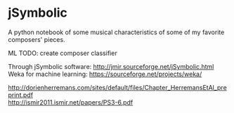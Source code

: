 # jSymbolic

A python notebook of some musical characteristics of some of my favorite composers' pieces.  <br/>

ML TODO: create composer classifier <br/>

Through jSymbolic software: http://jmir.sourceforge.net/jSymbolic.html <br/>
Weka for machine learning: https://sourceforge.net/projects/weka/ <br/>

http://dorienherremans.com/sites/default/files/Chapter_HerremansEtAl_preprint.pdf <br/>
http://ismir2011.ismir.net/papers/PS3-6.pdf
